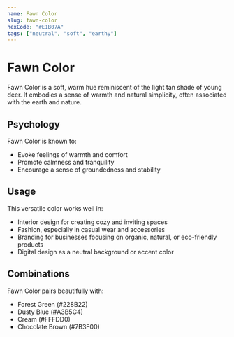 ```yaml
---
name: Fawn Color
slug: fawn-color
hexCode: "#E1B07A"
tags: ["neutral", "soft", "earthy"]
---
```


# Fawn Color

Fawn Color is a soft, warm hue reminiscent of the light tan shade of young deer. It embodies a sense of warmth and natural simplicity, often associated with the earth and nature.

## Psychology

Fawn Color is known to:
- Evoke feelings of warmth and comfort
- Promote calmness and tranquility
- Encourage a sense of groundedness and stability

## Usage

This versatile color works well in:
- Interior design for creating cozy and inviting spaces
- Fashion, especially in casual wear and accessories
- Branding for businesses focusing on organic, natural, or eco-friendly products
- Digital design as a neutral background or accent color

## Combinations

Fawn Color pairs beautifully with:
- Forest Green (#228B22)
- Dusty Blue (#A3B5C4)
- Cream (#FFFDD0)
- Chocolate Brown (#7B3F00)